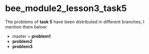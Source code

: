 # bee_module2_lesson3_task5

The problems of **task 5** have been distributed in different branches, I mention them below:

* master = **problem1**
* **problem2**
* **problem3**

